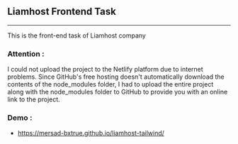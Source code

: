 ## Liamhost Frontend Task
---
This is the front-end task of Liamhost company

### Attention :
I could not upload the project to the Netlify platform due to internet problems.
Since GitHub's free hosting doesn't automatically download the contents of the node_modules folder, I had to upload the entire project along with the node_modules folder to GitHub to provide you with an online link to the project.

### Demo :
- https://mersad-bxtrue.github.io/liamhost-tailwind/
